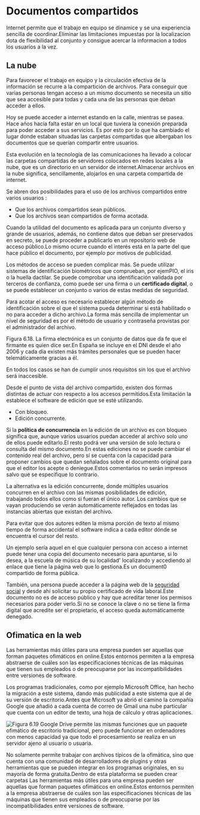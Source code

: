 # Documentos compartidos

Internet permite que el trabajo en equipo se dinamice y se una experiencia sencilla de coordinar.Eliminar las limitaciones impuestas por la localizacion dota de flexibilidad al conjunto y consigue acercar la informacion a todos los usuarios a la vez.

## La nube

Para favorecer el trabajo en equipo y la circulación efectiva de la información se recurre a la compartición de archivos. Para conseguir  que varias personas tengan acceso a un mismo documento se necesita un sitio que sea accesible para todas y cada una de las personas que deban acceder a ellos.

Hoy se puede acceder a internet estando en la calle, mientras se pasea. Hace años hacía falta estar en un local que tuviera la conexión preparada para poder acceder a sus servicios. Es por esto por lo que ha cambiado el lugar donde estaban situadas las carpetas compartidas que albergaban los documentos que se querían compartir entre usuarios.

Esta evolución en la tecnología de las comunicaciones ha llevado a colocar las carpetas compartidas de servidores colocados en redes locales a la nube, que es un directorio en un servidor de internet.Almacenar archivos en la nube significa, sencillamente, alojarlos en una carpeta compartida de internet.

Se abren dos posibilidades para el uso de los archivos compartidos entre varios usuarios  : 

- Que los archivos compartidos sean públicos.
- Que los archivos sean compartidos de forma acotada.

Cuando la utilidad del documento es aplicada para un conjunto diverso y grande de usuarios, además, no contiene datos que deban ser preservados en secreto, se puede proceder a publicarlo en un repositorio web de acceso público.Lo mismo ocurre cuando el interés está en la parte del que hace público el documento, por ejemplo por motivos de publicidad.

Los métodos de acceso se pueden complicar más. Se puede utilizar sistemas de identificación biométricos que comprueban, por ejemPIO, el iris o la huella dactilar. Se puede comprobar una identificación validada por terceros de confianza, como puede ser una firma o un **certificado digital**, o se puede establecer un conjunto o varios de estas medidas de seguridad.

Para acotar el acceso es necesario establecer algún método de identificación sobre el que el sistema pueda determinar si está habilitado o no para acceder a dicho archivo.La forma más sencilla de implementar un nivel de seguridad es por el método de usuario y contraseña provistas por el administrador del archivo.

Figura 6.18. La firma electrónica es un conjunto de datos que da fe que el firmante es quien dice ser.En España se incluye en el DNI desde el año 2006 y cada día existen más trámites personales que se pueden hacer telemáticamente gracias a él.

En todos los casos se han de cumplir unos requisitos sin los que el archivo será inaccesible.

Desde el punto de vista del archivo compartido, existen dos formas distintas de actuar con respecto a los accesos permitidos.Esta limitación la establece el software de edición que se esté utilizando.

- Con bloqueo.
- Edición concurrente.

Si la **política de concurrencia** en la edición de un archivo es con bloqueo significa que, aunque varios usuarios puedan acceder al archivo solo uno de ellos puede editarlo.El resto podrá ver una versión de solo lectura o consulta del mismo documento.En estas ediciones no se puede cambiar el contenido real del archivo, pero sí se cuenta con la capacidad para proponer cambios que quedan señalados sobre el documento original para que el editor los acepte o deniegue.Estos comentarios no serán impresos salvo que se especifique Io contrario.

La alternativa es la edición concurrente, donde múltiples usuarios  concurren en el archivo con las mismas posibilidades de edición, trabajando todos ellos como si fueran el único autor. Los cambios que se vayan produciendo se verán automáticamente reflejados en todas las instancias abiertas que existan del archivo.

Para evitar que dos autores editen la misma porción de texto al mismo tiempo de forma accidental el software indica a cada editor dónde se encuentra el cursor del resto.

Un ejemplo sería aquel en el que cualquier persona con acceso a internet puede tener una copia del documento necesario para apuntarse, si lo desea, a la escuela de música de su localidad' localizando y accediendo al enlace que tiene la página web que lo gestiona.Es un document0 compartido de forma pública.

También, una persona puede acceder a la página web de la [seguridad social](https://sede.segsocial.gob.es) y desde ahí solicitar su propio certificado de vida laboral.Este documento no es de acceso público y hay que acreditar tener los permisos necesarios para poder verlo.Si no se conoce la clave o no se tiene la firma digital que acredite ser el propietario, el acceso queda automáticamente denegado.

## Ofimatica en la web

Las herramientas más útiles para una empresa pueden ser aquellas que forman paquetes ofimáticos en online.Estos entornos permiten a la empresa abstraerse de cuáles son las especificaciones técnicas de las máquinas que tienen sus empleados o de preocuparse por las incompatibilidades entre versiones de software.

Los programas tradicionales, como por ejemplo Microsoft Office, han hecho la migración a este sistema, dando más publicidad a este sistema que al de su versión de escritorio.Antes que Microsoft ya abrió el camino la compañía Google que añadió a cada cuenta de correo de Gmail una nube particular que cuenta con un editor de texto, una hoja de cálculo y otras aplicaciones.

![Figura 6.19](https://es.wikipedia.org/wiki/Google_Drive#/media/Archivo:Google_Drive_icon_(2020).svg) Google Drive permite las mismas funciones que un paquete ofimático de escritorio tradicional, pero puede funcionar en ordenadores con menos capacidad ya que todo el procesamiento se realiza en un servidor ajeno al usuario o usuaria.

No solamente permite trabajar con archivos típicos de la ofimática, sino que cuenta con una comunidad de desarrolladores de plugins y otras herramientas que se pueden integrar en los programas originales, en su mayoría de forma gratuita.Dentro de esta plataforma se pueden crear carpetas Las herramientas más útiles para una empresa pueden ser aquellas que forman paquetes ofimáticos en online.Estos entornos permiten a la empresa abstraerse de cuáles son las especificaciones técnicas de las máquinas que tienen sus empleados o de preocuparse por las incompatibilidades entre versiones de software.
